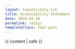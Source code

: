 ```yaml
---
layout: layouts/a11y.njk
title: Accessibility Statement
date: 2020-04-10
permalink: /a11y/
templateClass: tmpl-post
---
```


{{ content | safe }}
